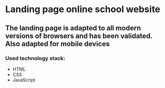  # Landing page online school website
 
 ## The landing page is adapted to all modern versions of browsers and has been validated. Also adapted for mobile devices

### Used technology stack:
- HTML
- CSS
- JavaScript
